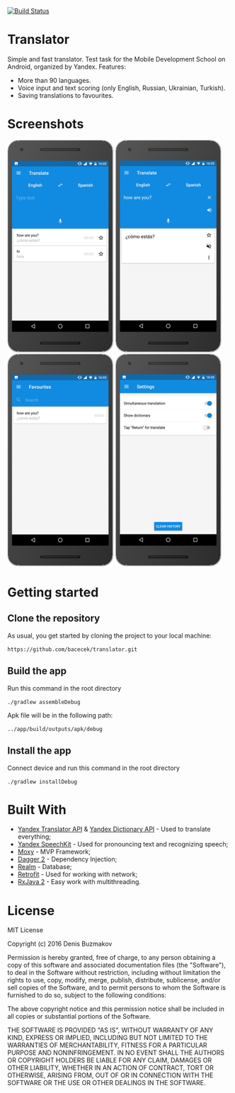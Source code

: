 [![Build Status](https://www.bitrise.io/app/f1ed955353e03ac0/status.svg?token=Wqb0mgqD9kUlaLhINjCOTg)](https://www.bitrise.io/app/f1ed955353e03ac0)
# Translator
Simple and fast translator. Test task for the Mobile Development School on Android, organized by Yandex. Features:
- More than 90 languages.
- Voice input and text scoring (only English, Russian, Ukrainian, Turkish).
- Saving translations to favourites.

# Screenshots
<img src="https://github.com/bacecek/translator/blob/master/img/main_clear.png" width="240" height="480"> <img src="https://github.com/bacecek/translator/blob/master/img/main.png" width="240" height="480"> <img src="https://github.com/bacecek/translator/blob/master/img/favourites.png" width="240" height="480"> <img src="https://github.com/bacecek/translator/blob/master/img/settings.png" width="240" height="480">

# Getting started
## Clone the repository
As usual, you get started by cloning the project to your local machine:
```
https://github.com/bacecek/translator.git
```
## Build the app
Run this command in the root directory
```
./gradlew assembleDebug
```
Apk file will be in the following path:
```
../app/build/outputs/apk/debug
```
## Install the app
Connect device and run this command in the root directory
```
./gradlew installDebug
```
# Built With
- [Yandex Translator API](https://tech.yandex.ru/translate/) & [Yandex Dictionary API](https://tech.yandex.ru/dictionary/) - Used to translate everything;
- [Yandex SpeechKit](https://tech.yandex.ru/speechkit/) - Used for pronouncing text and recognizing speech;
- [Moxy](https://github.com/Arello-Mobile/Moxy) - MVP Framework;
- [Dagger 2](https://google.github.io/dagger/) - Dependency Injection;
- [Realm](https://github.com/realm/realm-java) - Database;
- [Retrofit](http://square.github.io/retrofit/) - Used for working with network;
- [RxJava 2](https://github.com/ReactiveX/RxJava) - Easy work with multithreading.

# License

MIT License

Copyright (c) 2016 Denis Buzmakov

Permission is hereby granted, free of charge, to any person obtaining a copy
of this software and associated documentation files (the "Software"), to deal
in the Software without restriction, including without limitation the rights
to use, copy, modify, merge, publish, distribute, sublicense, and/or sell
copies of the Software, and to permit persons to whom the Software is
furnished to do so, subject to the following conditions:

The above copyright notice and this permission notice shall be included in all
copies or substantial portions of the Software.

THE SOFTWARE IS PROVIDED "AS IS", WITHOUT WARRANTY OF ANY KIND, EXPRESS OR
IMPLIED, INCLUDING BUT NOT LIMITED TO THE WARRANTIES OF MERCHANTABILITY,
FITNESS FOR A PARTICULAR PURPOSE AND NONINFRINGEMENT. IN NO EVENT SHALL THE
AUTHORS OR COPYRIGHT HOLDERS BE LIABLE FOR ANY CLAIM, DAMAGES OR OTHER
LIABILITY, WHETHER IN AN ACTION OF CONTRACT, TORT OR OTHERWISE, ARISING FROM,
OUT OF OR IN CONNECTION WITH THE SOFTWARE OR THE USE OR OTHER DEALINGS IN THE
SOFTWARE.

